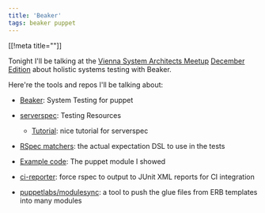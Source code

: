 ```yaml
---
title: 'Beaker'
tags: beaker puppet
---
```


[[!meta title=""]]

Tonight I'll be talking at the [Vienna System Architects
Meetup](http://www.meetup.com/Vienna-System-Architects-Meetup/) [December
Edition](http://www.meetup.com/Vienna-System-Architects-Meetup/events/218412622/)
about holistic systems testing with Beaker.

Here're the tools and repos I'll be talking about:

* [Beaker](https://github.com/puppetlabs/beaker): System Testing for puppet
* [serverspec](http://serverspec.org/resource_types.html): Testing Resources
  * [Tutorial](http://vincent.bernat.im/en/blog/2014-serverspec-test-infrastructure.html): nice tutorial for serverspec
* [RSpec matchers](https://www.relishapp.com/rspec/rspec-expectations/v/3-1/docs/built-in-matchers): the actual expectation DSL to use in the tests
* [Example code](https://github.com/DavidS/puppet-apache/tree/updated-specs): The puppet module I showed
* [ci-reporter](https://github.com/ci-reporter/ci_reporter): force rspec to output to JUnit XML reports for CI integration

* [puppetlabs/modulesync](https://github.com/puppetlabs/modulesync): a tool to push the glue files from ERB templates into many modules
